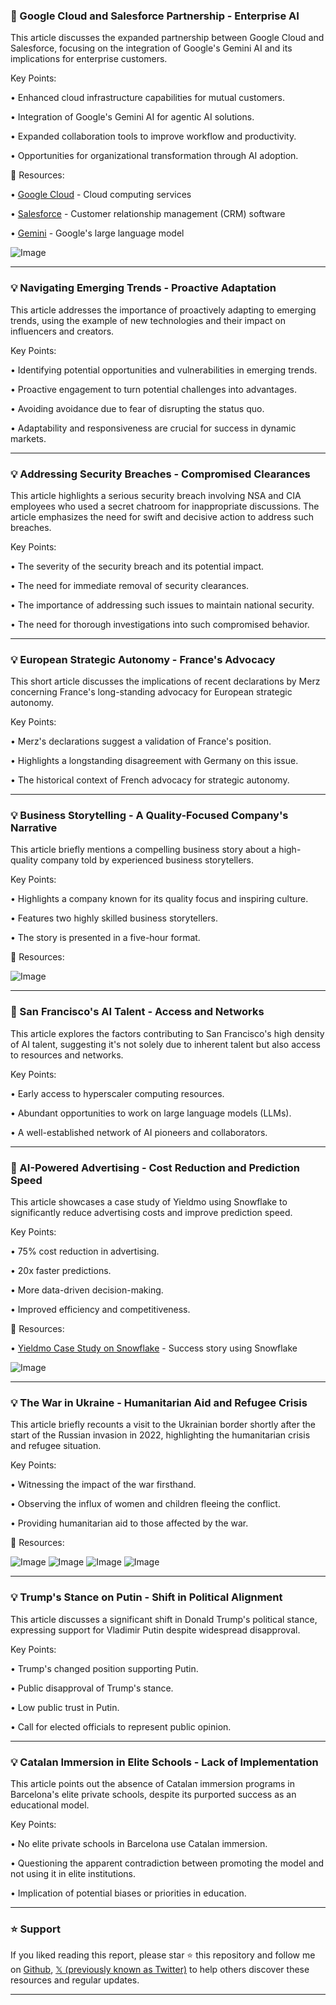 ### 🤖 Google Cloud and Salesforce Partnership - Enterprise AI

This article discusses the expanded partnership between Google Cloud and Salesforce, focusing on the integration of Google's Gemini AI and its implications for enterprise customers.

Key Points:

• Enhanced cloud infrastructure capabilities for mutual customers.


• Integration of Google's Gemini AI for agentic AI solutions.


• Expanded collaboration tools to improve workflow and productivity.


• Opportunities for organizational transformation through AI adoption.



🔗 Resources:

• [Google Cloud](https://cloud.google.com/) - Cloud computing services


• [Salesforce](https://www.salesforce.com/) - Customer relationship management (CRM) software


• [Gemini](https://gemini.google.com/) - Google's large language model


![Image](https://pbs.twimg.com/amplify_video_thumb/1894096378080497664/img/Jf3OkFn3u5FFbs50.jpg)


---

### 💡  Navigating Emerging Trends -  Proactive Adaptation

This article addresses the importance of proactively adapting to emerging trends, using the example of new technologies and their impact on influencers and creators.

Key Points:

• Identifying potential opportunities and vulnerabilities in emerging trends.


• Proactive engagement to turn potential challenges into advantages.


• Avoiding avoidance due to fear of disrupting the status quo.


• Adaptability and responsiveness are crucial for success in dynamic markets.



---

### 💡 Addressing Security Breaches -  Compromised Clearances

This article highlights a serious security breach involving NSA and CIA employees who used a secret chatroom for inappropriate discussions.  The article emphasizes the need for swift and decisive action to address such breaches.

Key Points:

• The severity of the security breach and its potential impact.


• The need for immediate removal of security clearances.


• The importance of addressing such issues to maintain national security.


• The need for thorough investigations into such compromised behavior.



---

### 💡  European Strategic Autonomy -  France's Advocacy

This short article discusses the implications of recent declarations by Merz concerning France's long-standing advocacy for European strategic autonomy.

Key Points:

•  Merz's declarations suggest a validation of France's position.


•  Highlights a longstanding disagreement with Germany on this issue.


• The historical context of French advocacy for strategic autonomy.



---

### 💡 Business Storytelling - A Quality-Focused Company's Narrative

This article briefly mentions a compelling business story about a high-quality company told by experienced business storytellers.

Key Points:

•  Highlights a company known for its quality focus and inspiring culture.


•  Features two highly skilled business storytellers.


•  The story is presented in a five-hour format.



🔗 Resources:

![Image](https://pbs.twimg.com/media/GkjzU4ZWQAA9T62?format=jpg&name=small)


---

### 🤖 San Francisco's AI Talent -  Access and Networks

This article explores the factors contributing to San Francisco's high density of AI talent, suggesting it's not solely due to inherent talent but also access to resources and networks.


Key Points:

• Early access to hyperscaler computing resources.


• Abundant opportunities to work on large language models (LLMs).


• A well-established network of AI pioneers and collaborators.



---

### 🚀 AI-Powered Advertising - Cost Reduction and Prediction Speed

This article showcases a case study of Yieldmo using Snowflake to significantly reduce advertising costs and improve prediction speed.

Key Points:

• 75% cost reduction in advertising.


• 20x faster predictions.


• More data-driven decision-making.


• Improved efficiency and competitiveness.


🔗 Resources:

• [Yieldmo Case Study on Snowflake](https://www.snowflake.com/en/customers/all-customers/case-study/yieldmo/) - Success story using Snowflake


![Image](https://pbs.twimg.com/media/GkkafqCbkAMljYW?format=jpg&name=small)


---

### 💡 The War in Ukraine - Humanitarian Aid and Refugee Crisis

This article briefly recounts a visit to the Ukrainian border shortly after the start of the Russian invasion in 2022, highlighting the humanitarian crisis and refugee situation.

Key Points:

• Witnessing the impact of the war firsthand.


• Observing the influx of women and children fleeing the conflict.


• Providing humanitarian aid to those affected by the war.


🔗 Resources:

![Image](https://pbs.twimg.com/media/Gkj5FstW0AEu8xk?format=jpg&name=360x360)
![Image](https://pbs.twimg.com/media/Gkj5FsxXMAEvmkY?format=jpg&name=360x360)
![Image](https://pbs.twimg.com/media/Gkj5FstWkAAhrAR?format=jpg&name=360x360)
![Image](https://pbs.twimg.com/media/Gkj5FsuWYAA485a?format=jpg&name=360x360)


---

### 💡 Trump's Stance on Putin -  Shift in Political Alignment

This article discusses a significant shift in Donald Trump's political stance, expressing support for Vladimir Putin despite widespread disapproval.

Key Points:

• Trump's changed position supporting Putin.


• Public disapproval of Trump's stance.


• Low public trust in Putin.


• Call for elected officials to represent public opinion.


---

### 💡 Catalan Immersion in Elite Schools -  Lack of Implementation

This article points out the absence of Catalan immersion programs in Barcelona's elite private schools, despite its purported success as an educational model.

Key Points:

• No elite private schools in Barcelona use Catalan immersion.


• Questioning the apparent contradiction between promoting the model and not using it in elite institutions.


• Implication of potential biases or priorities in education.


---

### ⭐️ Support

If you liked reading this report, please star ⭐️ this repository and follow me on [Github](https://github.com/Drix10), [𝕏 (previously known as Twitter)](https://x.com/DRIX_10_) to help others discover these resources and regular updates.

---